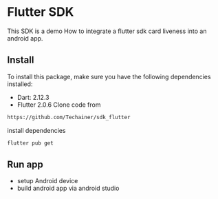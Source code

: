 # Flutter SDK
This SDK is a demo How to integrate a flutter sdk card liveness into an android app.
## Install
To install this package, make sure you have the following dependencies installed:
- Dart: 2.12.3
- Flutter 2.0.6
Clone code from 
```sh
https://github.com/Techainer/sdk_flutter
```
install dependencies 
```sh
flutter pub get
```
## Run app
- setup Android device
- build android app via android studio
